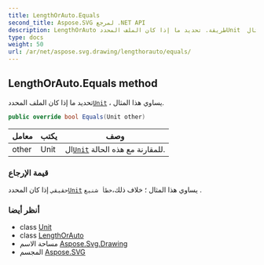 ```yaml
---
title: LengthOrAuto.Equals
second_title: Aspose.SVG لمرجع .NET API
description: LengthOrAuto طريقة. تحديد ما إذا كان الملف المحددUnit  يساوي هذا المثال.
type: docs
weight: 50
url: /ar/net/aspose.svg.drawing/lengthorauto/equals/
---
```

## LengthOrAuto.Equals method

تحديد ما إذا كان الملف المحدد[`Unit`](../../unit/) ، يساوي هذا المثال.

```csharp
public override bool Equals(Unit other)
```

| معامل | يكتب | وصف |
| --- | --- | --- |
| other | Unit | ال[`Unit`](../../unit/) للمقارنة مع هذه الحالة. |

### قيمة الإرجاع

`حقيقي` إذا كان المحدد[`Unit`](../../unit/) يساوي هذا المثال ؛ خلاف ذلك،`خطأ شنيع` .

### أنظر أيضا

* class [Unit](../../unit/)
* class [LengthOrAuto](../)
* مساحة الاسم [Aspose.Svg.Drawing](../../lengthorauto/)
* المجسم [Aspose.SVG](../../../)


